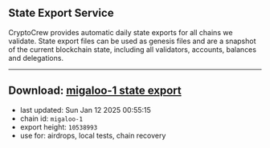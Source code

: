## State Export Service
CryptoCrew provides automatic daily state exports for all chains we validate. State export files can be used as genesis files and are a snapshot of the current blockchain state, including all validators, accounts, balances and delegations.

---
**Download: [migaloo-1 state export](https://dl-eu2.ccvalidators.com/SERVICE/migaloo/migaloo-1_export_10538993.json)**
---

- last updated: Sun Jan 12 2025 00:55:15
- chain id: `migaloo-1`
- export height: `10538993`
- use for: airdrops, local tests, chain recovery

